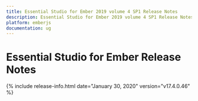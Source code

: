 ```yaml
---
title: Essential Studio for Ember 2019 volume 4 SP1 Release Notes  
description: Essential Studio for Ember 2019 volume 4 SP1 Release Notes  
platform: emberjs
documentation: ug
---
```


# Essential Studio for Ember  Release Notes  

{% include release-info.html date="January 30, 2020"  version="v17.4.0.46" %} 


